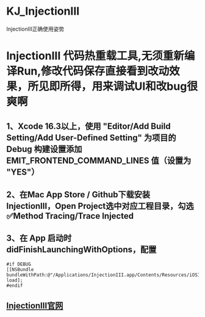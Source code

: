 # KJ_InjectionIII
InjectionIII正确使用姿势


# InjectionIII 代码热重载工具,无须重新编译Run,修改代码保存直接看到改动效果，所见即所得，用来调试UI和改bug很爽啊
## 1、Xcode 16.3以上，使用 "Editor/Add Build Setting/Add User-Defined Setting" 为项目的 Debug 构建设置添加 EMIT_FRONTEND_COMMAND_LINES 值（设置为 "YES"）
## 2、在Mac App Store / Github下载安装InjectionIII，Open Project选中对应工程目录，勾选✅Method Tracing/Trace Injected
## 3、在 App 启动时didFinishLaunchingWithOptions，配置

```
#if DEBUG
[[NSBundle bundleWithPath:@"/Applications/InjectionIII.app/Contents/Resources/iOSInjection.bundle"] load];
#endif
```
## [InjectionIII官网](https://github.com/johnno1962/InjectionIII)
